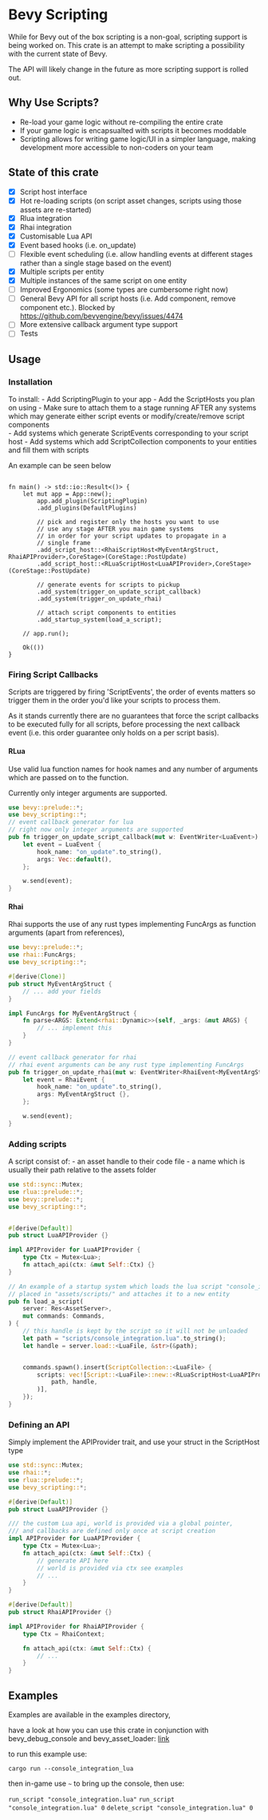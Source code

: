 # Bevy Scripting

While for Bevy out of the box scripting is a non-goal, scripting support is being worked on. 
This crate is an attempt to make scripting a possibility with the current state of Bevy.

The API will likely change in the future as more scripting support is rolled out.


## Why Use Scripts?

- Re-load your game logic without re-compiling the entire crate
- If your game logic is encapsualted with scripts it becomes moddable
- Scripting allows for writing game logic/UI in a simpler language, making development more accessible to non-coders on your team

## State of this crate

- [x] Script host interface
- [x] Hot re-loading scripts (on script asset changes, scripts using those assets are re-started)
- [x] Rlua integration
- [x] Rhai integration
- [x] Customisable Lua API
- [x] Event based hooks (i.e. on_update)
- [ ] Flexible event scheduling (i.e. allow handling events at different stages rather than a single stage based on the event) 
- [x] Multiple scripts per entity
- [x] Multiple instances of the same script on one entity
- [ ] Improved Ergonomics (some types are cumbersome right now)
- [ ] General Bevy API for all script hosts (i.e. Add component, remove component etc.). Blocked by <https://github.com/bevyengine/bevy/issues/4474>
- [ ] More extensive callback argument type support 
- [ ] Tests

## Usage

### Installation

To install:
    - Add ScriptingPlugin to your app
    - Add the ScriptHosts you plan on using
        - Make sure to attach them to a stage running AFTER any systems which may generate either script events or modify/create/remove script components  
    - Add systems which generate ScriptEvents corresponding to your script host
    - Add systems which add ScriptCollection components to your entities and fill them with scripts

An example can be seen below

```rust,ignore

fn main() -> std::io::Result<()> {
    let mut app = App::new();
        app.add_plugin(ScriptingPlugin)
        .add_plugins(DefaultPlugins) 

        // pick and register only the hosts you want to use
        // use any stage AFTER you main game systems
        // in order for your script updates to propagate in a  
        // single frame
        .add_script_host::<RhaiScriptHost<MyEventArgStruct, RhaiAPIProvider>,CoreStage>(CoreStage::PostUpdate)    
        .add_script_host::<RLuaScriptHost<LuaAPIProvider>,CoreStage>(CoreStage::PostUpdate)

        // generate events for scripts to pickup
        .add_system(trigger_on_update_script_callback)
        .add_system(trigger_on_update_rhai)

        // attach script components to entities
        .add_startup_system(load_a_script);

    // app.run();

    Ok(())
}
```

### Firing Script Callbacks

Scripts are triggered by firing 'ScriptEvents', the order of events matters so trigger them in the order you'd like your scripts to process them.

As it stands currently there are no guarantees that force the script callbacks to be executed fully for all scripts, before processing the next callback event (i.e. this order guarantee only holds on a per script basis).

#### RLua 

Use valid lua function names for hook names and any number of arguments which are passed on to the function. 

Currently only integer arguments are supported.

``` rust
use bevy::prelude::*;
use bevy_scripting::*;
// event callback generator for lua
// right now only integer arguments are supported
pub fn trigger_on_update_script_callback(mut w: EventWriter<LuaEvent>) {
    let event = LuaEvent {
        hook_name: "on_update".to_string(), 
        args: Vec::default(),
    };

    w.send(event);
}
```

#### Rhai

Rhai supports the use of any rust types implementing FuncArgs as function arguments (apart from references),

``` rust
use bevy::prelude::*;
use rhai::FuncArgs;
use bevy_scripting::*;

#[derive(Clone)]
pub struct MyEventArgStruct {
    // ... add your fields
}

impl FuncArgs for MyEventArgStruct {
    fn parse<ARGS: Extend<rhai::Dynamic>>(self, _args: &mut ARGS) {
        // ... implement this
    }
}

// event callback generator for rhai
// rhai event arguments can be any rust type implementing FuncArgs
pub fn trigger_on_update_rhai(mut w: EventWriter<RhaiEvent<MyEventArgStruct>>) {
    let event = RhaiEvent {
        hook_name: "on_update".to_string(),
        args: MyEventArgStruct {},
    };

    w.send(event);
}
```

### Adding scripts

A script consist of:
    - an asset handle to their code file
    - a name which is usually their path relative to the assets folder

``` rust
use std::sync::Mutex;
use rlua::prelude::*;
use bevy::prelude::*;
use bevy_scripting::*;


#[derive(Default)]
pub struct LuaAPIProvider {}

impl APIProvider for LuaAPIProvider {
    type Ctx = Mutex<Lua>;
    fn attach_api(ctx: &mut Self::Ctx) {}
}

// An example of a startup system which loads the lua script "console_integration.lua" 
// placed in "assets/scripts/" and attaches it to a new entity
pub fn load_a_script(
    server: Res<AssetServer>,
    mut commands: Commands,
) {
    // this handle is kept by the script so it will not be unloaded
    let path = "scripts/console_integration.lua".to_string();
    let handle = server.load::<LuaFile, &str>(&path);


    commands.spawn().insert(ScriptCollection::<LuaFile> {
        scripts: vec![Script::<LuaFile>::new::<RLuaScriptHost<LuaAPIProvider>>(
            path, handle,
        )],
    });
}
```


### Defining an API
Simply implement the APIProvider trait, and use your struct in the ScriptHost type

``` rust
use std::sync::Mutex;
use rhai::*;
use rlua::prelude::*;
use bevy_scripting::*;

#[derive(Default)]
pub struct LuaAPIProvider {}

/// the custom Lua api, world is provided via a global pointer,
/// and callbacks are defined only once at script creation
impl APIProvider for LuaAPIProvider {
    type Ctx = Mutex<Lua>;
    fn attach_api(ctx: &mut Self::Ctx) {
        // generate API here
        // world is provided via ctx see examples
        // ...
    }
}

#[derive(Default)]
pub struct RhaiAPIProvider {}

impl APIProvider for RhaiAPIProvider {
    type Ctx = RhaiContext;

    fn attach_api(ctx: &mut Self::Ctx) {
        // ...
    }
}
```

## Examples 

Examples are available in the examples directory, 

have a look at how you can use this crate in conjunction with bevy_debug_console and bevy_asset_loader: 
[link](bevy_scripting/examples/console_integration.rs)

to run this example use:

`cargo run --console_integration_lua`

then in-game use `~` to bring up the console, then use:

`run_script "console_integration.lua"`
`run_script "console_integration.lua" 0`
`delete_script "console_integration.lua" 0`
